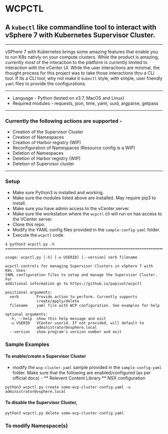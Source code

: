 # WCPCTL
## A `kubectl` like commandline tool to interact with vSphere 7 with Kubernetes Supervisor Cluster.

---

vSPhere 7 with Kubernetes brings some amazing features that enable you to run K8s nativly on your compute clusters. While the product is amazing, currently most of the interaction to the platform is currently limited to interaction with the vCenter UI. While the user interactions are minimal, the thought process for this project was to take those interactions thru a CLI tool. If its a CLI tool, why not make it `kubectl` style, with simple, user friendly `yaml` files to provide the configurations.

---

* Language - Python (tested on v3.7, MacOS and Linux)
* Required modules - requests, json, time, yaml, uuid, argparse, getpass

---

### Currently the following actions are supported - 
* Creation of the Supervisor Cluster
* Creation of Namespaces
* Creation of Harbor registry (WIP)
* Reconfiguration of Namespaces (Resource config is a WIP)
* Deletion of Namespaces
* Deletion of Harbor registry (WIP)
* Deletion of Supervisor cluster

---

### Setup 
* Make sure Python3 is installed and working.
* Make sure the modules listed above are installed. May require pip3 to install.
* Make sure you have admin access to the vCenter server.
* Make sure the workstation where the `wcpctl` cli will run on has access to the VCenter server. 
* Clone this repo. 
* Modify the YAML config files provided in the `sample-config-yaml` folder. 
* Execute the `wcpctl` code.

```
$ python3 wcpctl.py -h  
=============================================================================

usage: wcpctl.py [-h] [-u USERID] [--version] verb filename

wcpctl controls for managing Supervisor Clusters in vSphere 7 with K8s. Uses
YAML configuration files to setup and manage the Supervisor Cluster. For
additional information go to https://github.io/papivot/wcpctl

positional arguments:
  verb        Provide action to perform. Currently supports
              create/apply/delete
  filename    yaml file with WCP configuration. See examples for help

optional arguments:
  -h, --help  show this help message and exit
  -u USERID   VCenter userid. If not provided, will default to
              administrator@vsphere.local
  --version   show program's version number and exit
```
### Sample Examples

#### To enable/create a Supervisor Cluster
* modify the `wcp-cluster.yaml` sample provided in the `sample-config-yaml` folder. Make sure that the following are enabled/configured (as per official docs) - 
  ** Relevent Content Library
  ** NSX configuration

```
python3 wcpctl.py create some-wcp-cluster-config.yaml -u administrator@vsphere.local
```

#### To disable the Supervisor Cluster, 

```
python3 wcpctl.py delete some-wcp-cluster-config.yaml
```

### To modify Namespace(s) 




